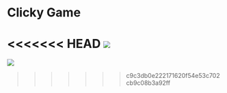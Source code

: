 # Clicky Game



<<<<<<< HEAD
![](public/imgs/demo.gif)
=======
![](my/app/public/imgs/demo.gif)
>>>>>>> c9c3db0e222171620f54e53c702cb9c08b3a92ff
